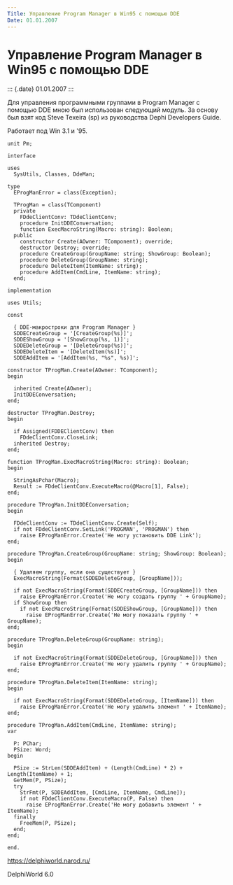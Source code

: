 ```yaml
---
Title: Управление Program Manager в Win95 с помощью DDE
Date: 01.01.2007
---
```



Управление Program Manager в Win95 с помощью DDE
================================================

::: {.date}
01.01.2007
:::

Для управления программными группами в Program Manager с помощью DDE
мною был использован следующий модуль. За основу был взят код Steve
Texeira (sp) из руководства Dephi Developers Guide.

Работает под Win 3.1 и \'95.

    unit Pm;
     
    interface
     
    uses
      SysUtils, Classes, DdeMan;
     
    type
      EProgManError = class(Exception);
     
      TProgMan = class(TComponent)
      private
        FDdeClientConv: TDdeClientConv;
        procedure InitDDEConversation;
        function ExecMacroString(Macro: string): Boolean;
      public
        constructor Create(AOwner: TComponent); override;
        destructor Destroy; override;
        procedure CreateGroup(GroupName: string; ShowGroup: Boolean);
        procedure DeleteGroup(GroupName: string);
        procedure DeleteItem(ItemName: string);
        procedure AddItem(CmdLine, ItemName: string);
      end;
     
    implementation
     
    uses Utils;
     
    const
     
      { DDE-макростроки для Program Manager }
      SDDECreateGroup = '[CreateGroup(%s)]';
      SDDEShowGroup = '[ShowGroup(%s, 1)]';
      SDDEDeleteGroup = '[DeleteGroup(%s)]';
      SDDEDeleteItem = '[DeleteItem(%s)]';
      SDDEAddItem = '[AddItem(%s, "%s", %s)]';
     
    constructor TProgMan.Create(AOwner: TComponent);
    begin
     
      inherited Create(AOwner);
      InitDDEConversation;
    end;
     
    destructor TProgMan.Destroy;
    begin
     
      if Assigned(FDDEClientConv) then
        FDdeClientConv.CloseLink;
      inherited Destroy;
    end;
     
    function TProgMan.ExecMacroString(Macro: string): Boolean;
    begin
     
      StringAsPchar(Macro);
      Result := FDdeClientConv.ExecuteMacro(@Macro[1], False);
    end;
     
    procedure TProgMan.InitDDEConversation;
    begin
     
      FDdeClientConv := TDdeClientConv.Create(Self);
      if not FDdeClientConv.SetLink('PROGMAN', 'PROGMAN') then
        raise EProgManError.Create('Не могу установить DDE Link');
    end;
     
    procedure TProgMan.CreateGroup(GroupName: string; ShowGroup: Boolean);
    begin
     
      { Удаляем группу, если она существует }
      ExecMacroString(Format(SDDEDeleteGroup, [GroupName]));
     
      if not ExecMacroString(Format(SDDECreateGroup, [GroupName])) then
        raise EProgManError.Create('Не могу создать группу ' + GroupName);
      if ShowGroup then
        if not ExecMacroString(Format(SDDEShowGroup, [GroupName])) then
          raise EProgManError.Create('Не могу показать группу ' + GroupName);
    end;
     
    procedure TProgMan.DeleteGroup(GroupName: string);
    begin
     
      if not ExecMacroString(Format(SDDEDeleteGroup, [GroupName])) then
        raise EProgManError.Create('Не могу удалить группу ' + GroupName);
    end;
     
    procedure TProgMan.DeleteItem(ItemName: string);
    begin
     
      if not ExecMacroString(Format(SDDEDeleteGroup, [ItemName])) then
        raise EProgManError.Create('Не могу удалить элемент ' + ItemName);
    end;
     
    procedure TProgMan.AddItem(CmdLine, ItemName: string);
    var
     
      P: PChar;
      PSize: Word;
    begin
     
      PSize := StrLen(SDDEAddItem) + (Length(CmdLine) * 2) + Length(ItemName) + 1;
      GetMem(P, PSize);
      try
        StrFmt(P, SDDEAddItem, [CmdLine, ItemName, CmdLine]);
        if not FDdeClientConv.ExecuteMacro(P, False) then
          raise EProgManError.Create('Не могу добавить элемент ' + ItemName);
      finally
        FreeMem(P, PSize);
      end;
    end;
     
    end.
     
     

<https://delphiworld.narod.ru/>

DelphiWorld 6.0
